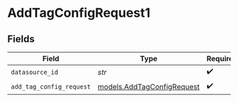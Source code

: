 # AddTagConfigRequest1


## Fields

| Field                                                          | Type                                                           | Required                                                       | Description                                                    |
| -------------------------------------------------------------- | -------------------------------------------------------------- | -------------------------------------------------------------- | -------------------------------------------------------------- |
| `datasource_id`                                                | *str*                                                          | :heavy_check_mark:                                             | N/A                                                            |
| `add_tag_config_request`                                       | [models.AddTagConfigRequest](../models/addtagconfigrequest.md) | :heavy_check_mark:                                             | N/A                                                            |